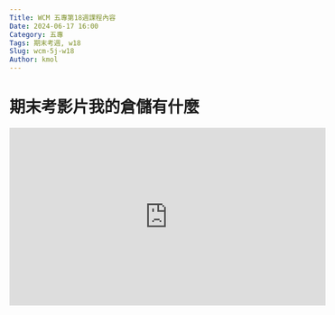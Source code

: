 ```yaml
---
Title: WCM 五專第18週課程內容
Date: 2024-06-17 16:00
Category: 五專
Tags: 期末考週, w18
Slug: wcm-5j-w18
Author: kmol
---
```



<!-- PELICAN_END_SUMMARY -->

# 期末考影片我的倉儲有什麼





<iframe width="560" height="315" src="https://www.youtube.com/embed/5AQiWjIjQgc?si=NWmgdxZmNl7Z8Xuy" title="YouTube video player" frameborder="0" allow="accelerometer; autoplay; clipboard-write; encrypted-media; gyroscope; picture-in-picture; web-share" referrerpolicy="strict-origin-when-cross-origin" allowfullscreen></iframe>